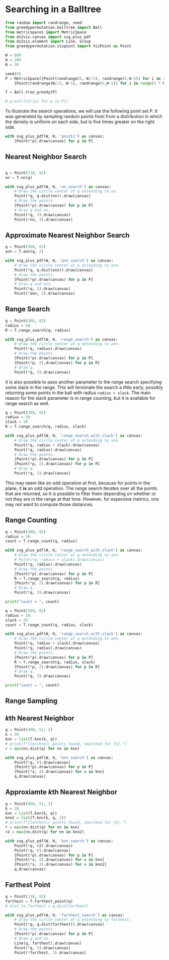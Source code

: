# Searching in a Balltree

```python {cmd id="setup" hide}
from random import randrange, seed
from greedypermutation.balltree import Ball
from metricspaces import MetricSpace
from ds2viz.canvas import svg_plus_pdf
from ds2viz.element import Line, Group
from greedypermutation.vizpoint import VizPoint as Point

W = 600
H = 200
N = 30

seed(0)
P = MetricSpace({Point(randrange(5, W//2), randrange(5,H-5)) for i in range(N)} | \
    {Point(randrange(W//2, W-5), randrange(5,H-5)) for i in range(5 * N)})

T = Ball.tree_greedy(P)

# print([str(p) for p in P])
```

To illustrate the search operations, we will use the following point set $P$.
It was generated by sampling random points from from a distribution in which the density is uniform on each side, but is five times greater on the right side.

```python {cmd continue="setup" output=html hide}
with svg_plus_pdf(W, H, 'points') as canvas:
    [Point(*p).draw(canvas) for p in P]
```

## Nearest Neighbor Search

```python {cmd continue="setup"}

q = Point(138, 92)
nn = T.nn(q)
```

```python {cmd continue output=html hide}
with svg_plus_pdf(W, H, 'nn_search') as canvas:
    # Draw the circle center at q extending to nn.
    Point(*q, q.dist(nn)).draw(canvas)
    # Draw the points.
    [Point(*p).draw(canvas) for p in P]
    # Draw q and nn.
    Point(*q, 3).draw(canvas)
    Point(*nn, 3).draw(canvas)
```


## Approximate Nearest Neighbor Search

```python {cmd continue="setup"}
q = Point(308, 82)
ann = T.ann(q, 2)
```

```python {cmd continue output=html hide}
with svg_plus_pdf(W, H, 'ann_search') as canvas:
    # Draw the circle center at q extending to ann.
    Point(*q, q.dist(ann)).draw(canvas)
    # Draw the points.
    [Point(*p).draw(canvas) for p in P]
    # Draw q and ann.
    Point(*q, 3).draw(canvas)
    Point(*ann, 3).draw(canvas)
```

## Range Search


```python {cmd continue="setup"}
q = Point(308, 82)
radius = 50
R = T.range_search(q, radius)
```

```python {cmd continue output=html hide}
with svg_plus_pdf(W, H, 'range_search') as canvas:
    # Draw the circle center at q extending to ann.
    Point(*q, radius).draw(canvas)
    # Draw the points.
    [Point(*p).draw(canvas) for p in P]
    [Point(*p, 2).draw(canvas) for p in R]
    # Draw q.
    Point(*q, 3).draw(canvas)

```

It is also possible to pass another parameter to the range search specifying some slack in the range.
This will terminate the search a little early, possibly returning some points in the ball with radius `radius + slack`.
The main reason for the slack parameter is in range counting, but it is available for range search as well.


```python {cmd continue="setup"}
q = Point(308, 82)
radius = 50
slack = 20
R = T.range_search(q, radius, slack)
```

```python {cmd continue output=html hide}
with svg_plus_pdf(W, H, 'range_search_with_slack') as canvas:
    # Draw the circle center at q extending to ann.
    Point(*q, radius + slack).draw(canvas)
    Point(*q, radius).draw(canvas)
    # Draw the points.
    [Point(*p).draw(canvas) for p in P]
    [Point(*p, 2).draw(canvas) for p in R]
    # Draw q.
    Point(*q, 3).draw(canvas)    
```

This may seem like an odd operation at first, because for points in the plane, it **is** an odd operation.
The range search iterates over all the points that are returned, so it is possible to filter them depending on whether or not they are in the range at that time.
However, for expensive metrics, one may not want to compute those distances.


## Range Counting

```python {cmd continue="setup"}
q = Point(308, 82)
radius = 50
count = T.range_count(q, radius)
```

```python {cmd continue output=html hide}
with svg_plus_pdf(W, H, 'range_search_with_slack') as canvas:
    # Draw the circle center at q extending to ann.
    # Point(*q, radius + slack).draw(canvas)
    Point(*q, radius).draw(canvas)
    # Draw the points.
    [Point(*p).draw(canvas) for p in P]
    R = T.range_search(q, radius)
    [Point(*p, 2).draw(canvas) for p in R]
    # Draw q.
    Point(*q, 3).draw(canvas)    

print("count = ", count)
```

```python {cmd continue="setup"}
q = Point(308, 82)
radius = 50
slack = 20
count = T.range_count(q, radius, slack)
```

```python {cmd continue output=html hide}
with svg_plus_pdf(W, H, 'range_search_with_slack') as canvas:
    # Draw the circle center at q extending to ann.
    Point(*q, radius + slack).draw(canvas)
    Point(*q, radius).draw(canvas)
    # Draw the points.
    [Point(*p).draw(canvas) for p in P]
    R = T.range_search(q, radius, slack)
    [Point(*p, 2).draw(canvas) for p in R]
    # Draw q.
    Point(*q, 3).draw(canvas)    

print("count = ", count)
```

## Range Sampling


## $k$th Nearest Neighbor

```python {cmd continue="setup" output=html}
q = Point(400, 51, 2)
k = 20
knn = list(T.knn(k, q))
# print(f"{len(knn)} points found, searched for {k}.")
r = max(nn.dist(q) for nn in knn)

with svg_plus_pdf(W, H, 'knn_search') as canvas:
    Point(*q, r).draw(canvas)
    [Point(*p).draw(canvas) for p in P]
    [Point(*x, 4).draw(canvas) for x in knn]
    q.draw(canvas)
```

## Approxiamte $k$th Nearest Neighbor

```python {cmd continue="setup" output=html}
q = Point(400, 51, 2)
k = 20
knn = list(T.knn(k, q))
knn2 = list(T.knn(k, q, 2))
# print(f"{len(knn)} points found, searched for {k}.")
r = max(nn.dist(q) for nn in knn)
r2 = max(nn.dist(q) for nn in knn2)

with svg_plus_pdf(W, H, 'knn_search') as canvas:
    Point(*q, r2).draw(canvas)
    Point(*q, r).draw(canvas)
    [Point(*p).draw(canvas) for p in P]
    [Point(*x, 4).draw(canvas) for x in knn]
    [Point(*x, 3).draw(canvas) for x in knn2]
    q.draw(canvas)
```



## Farthest Point

```python {cmd continue="setup"}
q = Point(138, 92)
farthest = T.farthest_point(q)
# dist_to_farthest = q.dist(farthest)
```

```python {cmd continue output=html hide}
with svg_plus_pdf(W, H, 'farthest_search') as canvas:
    # Draw the circle center at q extending to farthest.
    Point(*q, q.dist(farthest)).draw(canvas)
    # Draw the points.
    [Point(*p).draw(canvas) for p in P]
    # Draw q and nn.
    Line(q, farthest).draw(canvas)
    Point(*q, 3).draw(canvas)
    Point(*farthest, 3).draw(canvas)
```
